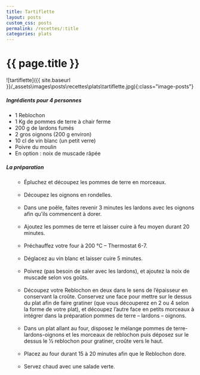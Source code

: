 ```yaml
---
title: Tartiflette
layout: posts
custom_css: posts
permalink: /recettes/:title
categories: plats
---
```


# {{ page.title }}

![tartiflette]({{ site.baseurl }}/_assets\images\posts\recettes\plats\tartiflette.jpg){:class="image-posts"}

##### Ingrédients pour 4 personnes

- 1 Reblochon
- 1 Kg de pommes de terre à chair ferme
- 200 g de lardons fumés
- 2 gros oignons (200 g environ)
- 10 cl de vin blanc (un petit verre)
- Poivre du moulin
- En option : noix de muscade râpée

##### La préparation

<ul id="prepa">

<section id="categories" markdown="1">

- Épluchez et découpez les pommes de terre en morceaux.<br><br>
- Découpez les oignons en rondelles.<br><br>
- Dans une poêle, faites revenir 3 minutes les lardons avec les oignons afin qu’ils commencent à dorer.<br><br>
- Ajoutez les pommes de terre et laisser  cuire à feu moyen durant 20 minutes.<br><br>
- Préchauffez votre four à 200 °C – Thermostat 6-7.<br><br>
- Déglacez au vin blanc et laisser cuire 5  minutes.<br><br>
- Poivrez (pas besoin de saler avec les lardons), et ajoutez la noix de muscade selon vos goûts.<br><br>
- Découpez votre Reblochon en deux dans le sens de l’épaisseur en conservant la croûte. Conservez une face pour mettre sur le dessus du plat afin de faire gratiner (que vous découperez en 2 ou 4 selon la forme de votre plat), et découpez l’autre face en petits morceaux à intégrer dans la préparation pommes de terre – lardons – oignons.<br><br>
- Dans un plat allant au four, disposez le mélange pommes de terre-lardons-oignons et les morceaux de reblochon puis déposez sur le dessus le ½ reblochon pour gratiner, croûte vers le haut.<br><br>
- Placez au four durant 15 à 20 minutes afin que le Reblochon dore.<br><br>
- Servez chaud avec une salade verte.

</section>

</ul>
